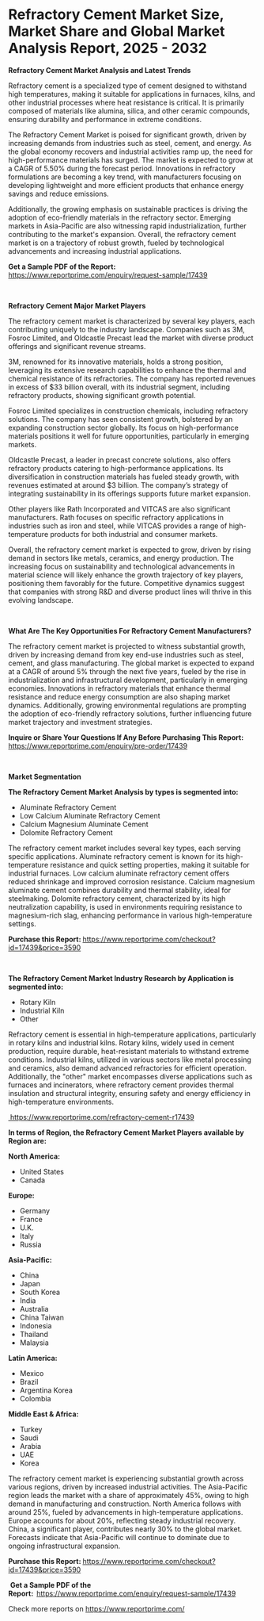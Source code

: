 <p><h1>Refractory Cement Market Size, Market Share and Global Market Analysis Report, 2025 - 2032</h1></p><p><strong>Refractory Cement Market Analysis and Latest Trends</strong></p>
<p><p>Refractory cement is a specialized type of cement designed to withstand high temperatures, making it suitable for applications in furnaces, kilns, and other industrial processes where heat resistance is critical. It is primarily composed of materials like alumina, silica, and other ceramic compounds, ensuring durability and performance in extreme conditions.</p><p>The Refractory Cement Market is poised for significant growth, driven by increasing demands from industries such as steel, cement, and energy. As the global economy recovers and industrial activities ramp up, the need for high-performance materials has surged. The market is expected to grow at a CAGR of 5.50% during the forecast period. Innovations in refractory formulations are becoming a key trend, with manufacturers focusing on developing lightweight and more efficient products that enhance energy savings and reduce emissions.</p><p>Additionally, the growing emphasis on sustainable practices is driving the adoption of eco-friendly materials in the refractory sector. Emerging markets in Asia-Pacific are also witnessing rapid industrialization, further contributing to the market's expansion. Overall, the refractory cement market is on a trajectory of robust growth, fueled by technological advancements and increasing industrial applications.</p></p>
<p><strong>Get a Sample PDF of the Report:&nbsp;</strong> <a href="https://www.reportprime.com/enquiry/request-sample/17439?utm_campaign=3132&utm_medium=2&utm_source=Github&utm_content=ia&utm_term=18032025&utm_id=refractory-cement">https://www.reportprime.com/enquiry/request-sample/17439</a></p>
<p>&nbsp;</p>
<p><strong>Refractory Cement Major Market Players</strong></p>
<p><p>The refractory cement market is characterized by several key players, each contributing uniquely to the industry landscape. Companies such as 3M, Fosroc Limited, and Oldcastle Precast lead the market with diverse product offerings and significant revenue streams. </p><p>3M, renowned for its innovative materials, holds a strong position, leveraging its extensive research capabilities to enhance the thermal and chemical resistance of its refractories. The company has reported revenues in excess of $33 billion overall, with its industrial segment, including refractory products, showing significant growth potential.</p><p>Fosroc Limited specializes in construction chemicals, including refractory solutions. The company has seen consistent growth, bolstered by an expanding construction sector globally. Its focus on high-performance materials positions it well for future opportunities, particularly in emerging markets.</p><p>Oldcastle Precast, a leader in precast concrete solutions, also offers refractory products catering to high-performance applications. Its diversification in construction materials has fueled steady growth, with revenues estimated at around $3 billion. The company’s strategy of integrating sustainability in its offerings supports future market expansion.</p><p>Other players like Rath Incorporated and VITCAS are also significant manufacturers. Rath focuses on specific refractory applications in industries such as iron and steel, while VITCAS provides a range of high-temperature products for both industrial and consumer markets.</p><p>Overall, the refractory cement market is expected to grow, driven by rising demand in sectors like metals, ceramics, and energy production. The increasing focus on sustainability and technological advancements in material science will likely enhance the growth trajectory of key players, positioning them favorably for the future. Competitive dynamics suggest that companies with strong R&D and diverse product lines will thrive in this evolving landscape.</p></p>
<p>&nbsp;</p>
<p><strong>What Are The Key Opportunities For Refractory Cement Manufacturers?</strong></p>
<p><p>The refractory cement market is projected to witness substantial growth, driven by increasing demand from key end-use industries such as steel, cement, and glass manufacturing. The global market is expected to expand at a CAGR of around 5% through the next five years, fueled by the rise in industrialization and infrastructural development, particularly in emerging economies. Innovations in refractory materials that enhance thermal resistance and reduce energy consumption are also shaping market dynamics. Additionally, growing environmental regulations are prompting the adoption of eco-friendly refractory solutions, further influencing future market trajectory and investment strategies.</p></p>
<p><strong>Inquire or Share Your Questions If Any Before Purchasing This Report:</strong> <a href="https://www.reportprime.com/enquiry/pre-order/17439?utm_campaign=3132&utm_medium=2&utm_source=Github&utm_content=ia&utm_term=18032025&utm_id=refractory-cement">https://www.reportprime.com/enquiry/pre-order/17439</a></p>
<p>&nbsp;</p>
<p><strong>Market Segmentation</strong></p>
<p><strong>The Refractory Cement Market Analysis by types is segmented into:</strong></p>
<p><ul><li>Aluminate Refractory Cement</li><li>Low Calcium Aluminate Refractory Cement</li><li>Calcium Magnesium Aluminate Cement</li><li>Dolomite Refractory Cement</li></ul></p>
<p><p>The refractory cement market includes several key types, each serving specific applications. Aluminate refractory cement is known for its high-temperature resistance and quick setting properties, making it suitable for industrial furnaces. Low calcium aluminate refractory cement offers reduced shrinkage and improved corrosion resistance. Calcium magnesium aluminate cement combines durability and thermal stability, ideal for steelmaking. Dolomite refractory cement, characterized by its high neutralization capability, is used in environments requiring resistance to magnesium-rich slag, enhancing performance in various high-temperature settings.</p></p>
<p><strong>Purchase this Report:&nbsp;</strong><a href="https://www.reportprime.com/checkout?id=17439&price=3590&utm_campaign=3132&utm_medium=2&utm_source=Github&utm_content=ia&utm_term=18032025&utm_id=refractory-cement">https://www.reportprime.com/checkout?id=17439&price=3590</a></p>
<p>&nbsp;</p>
<p><strong>The Refractory Cement Market Industry Research by Application is segmented into:</strong></p>
<p><ul><li>Rotary Kiln</li><li>Industrial Kiln</li><li>Other</li></ul></p>
<p><p>Refractory cement is essential in high-temperature applications, particularly in rotary kilns and industrial kilns. Rotary kilns, widely used in cement production, require durable, heat-resistant materials to withstand extreme conditions. Industrial kilns, utilized in various sectors like metal processing and ceramics, also demand advanced refractories for efficient operation. Additionally, the "other" market encompasses diverse applications such as furnaces and incinerators, where refractory cement provides thermal insulation and structural integrity, ensuring safety and energy efficiency in high-temperature environments.</p></p>
<p><a href="https://www.reportprime.com/refractory-cement-r17439?utm_campaign=3132&utm_medium=2&utm_source=Github&utm_content=ia&utm_term=18032025&utm_id=refractory-cement">&nbsp;https://www.reportprime.com/refractory-cement-r17439</a></p>
<p><strong>In terms of Region, the Refractory Cement Market Players available by Region are:</strong></p>
<p>
    <p> <strong> North America: </strong>
        <ul>
            <li>United States</li>
            <li>Canada</li>
        </ul>
        </p> 
    <p> <strong> Europe: </strong>
        <ul>
            <li>Germany</li>
            <li>France</li>
            <li>U.K.</li>
            <li>Italy</li>
            <li>Russia</li>
        </ul>
        </p> 
    <p> <strong> Asia-Pacific: </strong>
        <ul>
            <li>China</li>
            <li>Japan</li>
            <li>South Korea</li>
            <li>India</li>
            <li>Australia</li>
            <li>China Taiwan</li>
            <li>Indonesia</li>
            <li>Thailand</li>
            <li>Malaysia</li>
        </ul>
        </p> 
    <p> <strong> Latin America: </strong>
        <ul>
            <li>Mexico</li>
            <li>Brazil</li>
            <li>Argentina Korea</li>
            <li>Colombia</li>
        </ul>
        </p> 
    <p> <strong> Middle East & Africa: </strong>
        <ul>
            <li>Turkey</li>
            <li>Saudi</li>
            <li>Arabia</li>
            <li>UAE</li>
            <li>Korea</li>
        </ul>
    </p>
    </p>
<p><p>The refractory cement market is experiencing substantial growth across various regions, driven by increased industrial activities. The Asia-Pacific region leads the market with a share of approximately 45%, owing to high demand in manufacturing and construction. North America follows with around 25%, fueled by advancements in high-temperature applications. Europe accounts for about 20%, reflecting steady industrial recovery. China, a significant player, contributes nearly 30% to the global market. Forecasts indicate that Asia-Pacific will continue to dominate due to ongoing infrastructural expansion.</p></p>
<p><strong>Purchase this Report: </strong><a href="https://www.reportprime.com/checkout?id=17439&price=3590&utm_campaign=3132&utm_medium=2&utm_source=Github&utm_content=ia&utm_term=18032025&utm_id=refractory-cement">https://www.reportprime.com/checkout?id=17439&price=3590</a></p>
<p>&nbsp;<strong>Get a Sample PDF of the Report:&nbsp;&nbsp;</strong><a href="https://www.reportprime.com/enquiry/request-sample/17439?utm_campaign=3132&utm_medium=2&utm_source=Github&utm_content=ia&utm_term=18032025&utm_id=refractory-cement">https://www.reportprime.com/enquiry/request-sample/17439</a></p>
<p><strong></strong></p>
<p>Check more reports on <a href="https://www.reportprime.com/?utm_campaign=3132&utm_medium=2&utm_source=Github&utm_content=ia&utm_term=18032025&utm_id=refractory-cement">https://www.reportprime.com/</a></p>